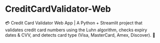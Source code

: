 # CreditCardValidator-Web
💳 Credit Card Validator Web App | A Python + Streamlit project that validates credit card numbers using the Luhn algorithm, checks expiry dates &amp; CVV, and detects card type (Visa, MasterCard, Amex, Discover). 🚀
